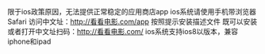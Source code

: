 限于ios政策原因，无法提供正常稳定的应用商店app
ios系统请使用手机带浏览器 Safari 
访问中文址：http://看看电影.com/app
按照提示安装描述文件 既可以安装
或者打开中文址扫码：http://看看电影.com/
ios系统支持ios8以版本，兼容iphone和ipad
